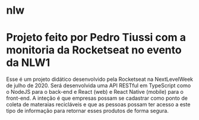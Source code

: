 # nlw
# Projeto feito por Pedro Tiussi com a monitoria da Rocketseat no evento da NLW1


Esse é um projeto didático desenvolvido pela Rocketseat na NextLevelWeek de julho de 2020.
Será desenvolvida uma API RESTful em TypeScript como o NodeJS para o back-end e React (web) e React Native (mobile) para o front-end.
A inteção é que empresas possam se cadastrar como ponto de coleta de materaias recicláveis e que as pessoas possam ter acesso a este tipo
de informação para retornar esses produtos de forma segura.
